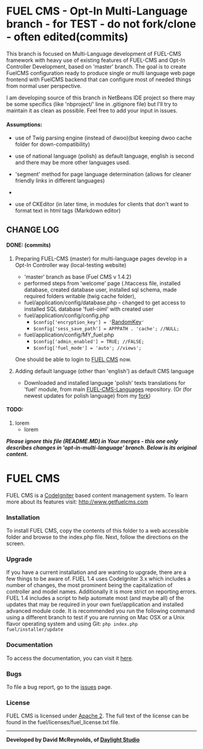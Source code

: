 # FUEL CMS - Opt-In Multi-Language branch - for TEST - do not fork/clone - often edited(commits)
This branch is focused on Multi-Language development of FUEL-CMS framework with heavy use of existing features of FUEL-CMS and Opt-In Controller Development, based on 'master' branch.
The goal is to create FuelCMS configuration ready to produce single or multi language web page frontend with FuelCMS backend that can configure most of needed things from normal user perspective.

I am developing source of this branch in NetBeans IDE project so there may be some specifics (like 'nbproject/' line in .gitignore file) but I'll try to maintain it as clean as possible.
Feel free to add your input in issues.

#### Assumptions:

- use of Twig parsing engine (instead of dwoo)(but keeping dwoo cache folder for down-compatibility)
- use of national language (polish) as default language, english is second and there may be more other languages used.
- 'segment' method for page language determination (allows for cleaner friendly links in different languages)
- 
    
- use of CKEditor (in later time, in modules for clients that don't want to format text in html tags (Markdown editor)

## CHANGE LOG

#### DONE: (commits)
1. Preparing FUEL-CMS (master) for multi-language pages develop in a Opt-In Controller way (local-testing website)
   - 'master' branch as base (Fuel CMS v 1.4.2)
   - performed steps from 'welcome' page (.htaccess file, installed database, created database user, installed sql schema, made required folders writable (twig cache folder), 
   - fuel/application/config/database.php - changed to get access to installed SQL database 'fuel-oiml' with created user
   - fuel/application/config/config.php
     - `$config['encryption_key'] = '`[RandomKey](https://randomkeygen.com/)`'`
     - `$config['sess_save_path'] = APPPATH . 'cache'; //NULL;`
   - fuel/application/config/MY_fuel.php
     - `$config['admin_enabled'] = TRUE; //FALSE;`
     - `$config['fuel_mode'] = 'auto'; //views';`
     
    One should be able to login to [FUEL CMS](http://localhost/fuel-oiml/fuel) now.

2. Adding default language (other than 'english') as default CMS language
   - Downloaded and installed language 'polish' texts translations for 'fuel' module,
     from main [FUEL-CMS-Languages](https://github.com/daylightstudio/FUEL-CMS-Languages) repository.
     (Or (for newest updates for polish language) from my [fork](https://github.com/TomZdulski/FUEL-CMS-Languages))


#### TODO:
1. lorem
   - lorem

***Please ignore this file (README.MD) in Your merges - this one only describes changes in 'opt-in-multi-language' branch. Below is its original content.***

# FUEL CMS
FUEL CMS is a [CodeIgniter](https://codeigniter.com) based content management system. To learn more about its features visit: http://www.getfuelcms.com

### Installation
To install FUEL CMS, copy the contents of this folder to a web accessible folder and browse to the index.php file. Next, follow the directions on the screen. 

### Upgrade
If you have a current installation and are wanting to upgrade, there are a few things to be aware of. FUEL 1.4 uses CodeIgniter 3.x which includes a number of changes, the most prominent being the capitalization of controller and model names. Additionally it is more strict on reporting errors. FUEL 1.4 includes a script to help automate most (and maybe all) of the updates that may be required in your own fuel/application and installed advanced module code. It is recommended you run the following command using a different branch to test if you are running on Mac OSX or a Unix flavor operating system and using Git:
``php index.php fuel/installer/update``

### Documentation
To access the documentation, you can visit it [here](http://docs.getfuelcms.com).

### Bugs
To file a bug report, go to the [issues](http://github.com/daylightstudio/FUEL-CMS/issues) page.

### License
FUEL CMS is licensed under [Apache 2](http://www.apache.org/licenses/LICENSE-2.0.html). The full text of the license can be found in the fuel/licenses/fuel_license.txt file.

___

__Developed by David McReynolds, of [Daylight Studio](http://www.thedaylightstudio.com/)__
